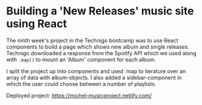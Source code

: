 # Building a 'New Releases' music site using React

The ninth week's project in the Technigo bootcamp was to use React components to build a page which shows new album and single releases.
Technigo downloaded a response from the Spotify API which we used along with `.map()` to mount an 'Album' component for each album.

I split the project up into components and used .map to iterature over an array of data with album-objects. I also added a sidebar-component in which the user could choose between a number of playlists.

Deployed project:
https://michel-musicproject.netlify.com/
